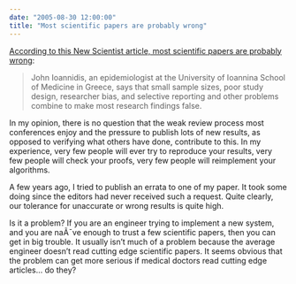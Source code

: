 ```yaml
---
date: "2005-08-30 12:00:00"
title: "Most scientific papers are probably wrong"
---
```




[According to this New Scientist article, most scientific papers are probably wrong](https://www.newscientist.com/article/dn7915-most-scientific-papers-are-probably-wrong/):

> John Ioannidis, an epidemiologist at the University of Ioannina School of Medicine in Greece, says that small sample sizes, poor study design, researcher bias, and selective reporting and other problems combine to make most research findings false.


In my opinion, there is no question that the weak review process most conferences enjoy and the pressure to publish lots of new results, as opposed to verifying what others have done, contribute to this. In my experience, very few people will ever try to reproduce your results, very few people will check your proofs, very few people will reimplement your algorithms.

A few years ago, I tried to publish an errata to one of my paper. It took some doing since the editors had never received such a request. Quite clearly, our tolerance for unaccurate or wrong results is quite high.

Is it a problem? If you are an engineer trying to implement a new system, and you are naÃ¯ve enough to trust a few scientific papers, then you can get in big trouble. It usually isn&rsquo;t much of a problem because the average engineer doesn&rsquo;t read cutting edge scientific papers. It seems obvious that the problem can get more serious if medical doctors read cutting edge articles&hellip; do they? 

